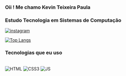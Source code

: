 ### Oii ! Me chamo Kevin Teixeira Paula

###  Estudo Tecnologia em Sistemas de Computação
 

 



[![instagram](https://img.shields.io/badge/Instagram-E4405F?style=for-the-badge&logo=instagram&logoColor=white)](https://www.instagram.com/kevinteixeirrr/)
<br>

[![Top Langs](https://github-readme-stats.vercel.app/api/top-langs/?username=Kevinteixeirrr&layout=compact)](https://github.com/kevinteixeirrr/github-readme-stats)

### Tecnologias que eu uso
<div style="display:inline_block;"><br>
<img align="center" alt="HTML" src="https://img.shields.io/badge/HTML-239120?style=for-the-badge&logo=html5&logoColor=white">
  
<img align="center" alt="CSS3" src="https://img.shields.io/badge/CSS3-1572B6?style=for-the-badge&logo=css3&logoColor=white">

<img align="center" alt="JS" src="https://img.shields.io/badge/JavaScript-323330?style=for-the-badge&logo=javascript&logoColor=F7DF1E ">
 
</div>




